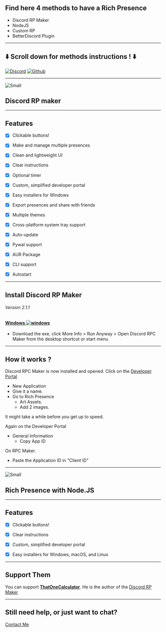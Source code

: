## Find here 4 methods to have a Rich Presence

- Discord RP Maker
- NodeJS
- Custom RP
- BetterDiscord Plugin

---
## ⬇️ Scroll down for methods instructions ! ⬇️

[![Discord](https://discordapp.com/api/guilds/716364441658327120/embed.png?style=shield)](https://discord.com/invite/gmtqE4ScJB)
[![Github](https://img.shields.io/badge/star_it_on-github-black?style=shield&logo=github)](https://github.com/DirOtta)


---


![Small](https://cdn.discordapp.com/attachments/802218008574820393/803422081105526804/image3.png)
## Discord RP maker 


---

## Features

- [x] Clickable buttons!
- [x] Make and manage multiple presences
- [x] Clean and lightweight UI
- [x] Clear instructions
- [x] Optional timer
- [x] Custom, simplified developer portal
- [x] Easy installers for Windows
- [x] Export presences and share with friends
- [x] Multiple themes
- [x] Cross-platform system tray support
- [x] Auto-update
- [x] Pywal support
- [x] AUR Package
- [x] CLI support
- [x] Autostart


---

## Install Discord RP Maker
###### Version 2.1.1

#### [Windows ![windows](https://media.discordapp.net/attachments/810799100940255260/838488668816932965/ezgif-6-ac9683508192.png)](https://github.com/ThatOneCalculator/DiscordRPCMaker/releases/download/v2.1.1/discordrpcmaker-windows.exe)

- Download the exe, click More Info > Run Anyway > Open Discord RPC Maker from the desktop shortcut or start menu

---

## How it works ?


Discord RPC Maker is now installed and opened. 
Click on the [Developer Portal](https://discord.com/developers/applications)
- New Application
- Give it a name. 
- Go to Rich Presence
  - Art Assets. 
   - Add 2 images. 

It might take a while before you get up to speed.

Again on the Developer Portal 
- General Information 
  - Copy App ID 


On RPC Maker. 
- Paste the Application ID in "Client ID"


---


![Small](https://cdn.discordapp.com/attachments/775020194237120532/892101511214170122/1_DF0g7bNW5e2z9XS9N2lAiw.jpeg)
## Rich Presence with Node.JS


---

## Features

- [x] Clickable buttons!
- [x] Clear instructions
- [x] Custom, simplified developer portal
- [x] Easy installers for Windows, macOS, and Linux







---

## Support Them
You can support [**ThatOneCalculator**](https://buymeacoffee.com/that1calculator). He is the author of the [Discord RP Maker](https://github.com/ThatOneCalculator/DiscordRPCMaker)





---

## Still need help, or just want to chat?
[Contact Me](https://github.com/DirOtta)
